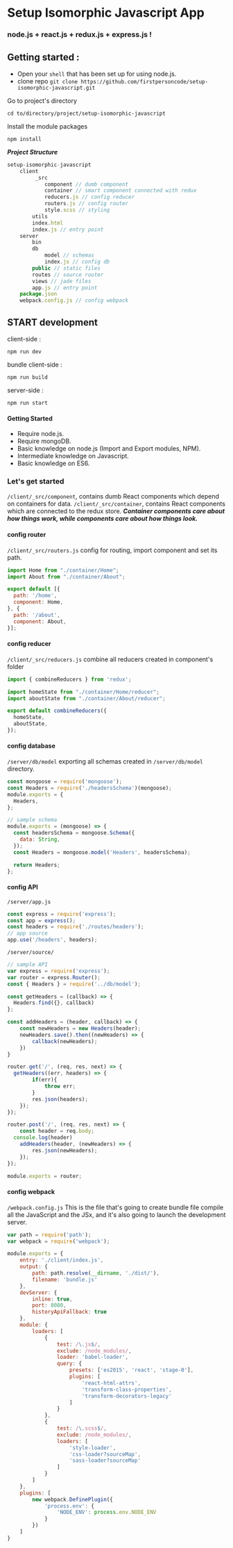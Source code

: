 # Setup Isomorphic Javascript App
### node.js + react.js + redux.js + express.js !


## Getting started :
* Open your ```shell``` that has been set up for using node.js.
* clone repo ```git clone https://github.com/firstpersoncode/setup-isomorphic-javascript.git```

Go to project's directory
```shell
cd to/directory/project/setup-isomorphic-javascript
```

Install the module packages
```shell
npm install
```

***Project Structure***
```javascript
setup-isomorphic-javascript
	client
		 _src
 			component // dumb component
			container // smart component connected with redux
			reducers.js // config reducer
			routers.js // config router
			style.scss // styling
		utils
		index.html
		index.js // entry point
	server
		bin
		db
			model // schemas
			index.js // config db
		public // static files
		routes // source router
		views // jade files
		app.js // entry point
	package.json
	webpack.config.js // config webpack
```

## START development

client-side :
```shell
npm run dev
```
bundle client-side :
```shell
npm run build
```
server-side :
```shell
npm run start
```

#### Getting Started
* Require node.js.
* Require mongoDB.
* Basic knowledge on node.js (Import and Export modules, NPM).
* Intermediate knowledge on Javascript.
* Basic knowledge on ES6.


### Let's get started
```/client/_src/component```, contains dumb React components which depend on containers for data.
```/client/_src/container```, contains React components which are connected to the redux store.
***Container components care about how things work, while components care about how things look.***


#### config router
```/client/_src/routers.js```
config for routing, import component and set its path.

```javascript
import Home from "./container/Home";
import About from "./container/About";

export default [{
  path: '/home',
  component: Home,
}, {
  path: '/about',
  component: About,
}];
```

#### config reducer
```/client/_src/reducers.js```
combine all reducers created in component's folder
```javascript
import { combineReducers } from 'redux';

import homeState from "./container/Home/reducer";
import aboutState from "./container/About/reducer";

export default combineReducers({
  homeState,
  aboutState,
});
```

#### config database
```/server/db/model```
exporting all schemas created in ```/server/db/model``` directory.
```javascript
const mongoose = require('mongoose');
const Headers = require('./headersSchema')(mongoose);
module.exports = {
  Headers,
};
```
```javascript
// sample schema
module.exports = (mongoose) => {
  const headersSchema = mongoose.Schema({
    data: String,
  });
  const Headers = mongoose.model('Headers', headersSchema);

  return Headers;
};
```

#### config API
```/server/app.js```
```javascript
const express = require('express');
const app = express();
const headers = require('./routes/headers');
// app source
app.use('/headers', headers);
```
```/server/source/```
```javascript
// sample API
var express = require('express');
var router = express.Router();
const { Headers } = require('../db/model');

const getHeaders = (callback) => {
  Headers.find({}, callback)
};

const addHeaders = (header, callback) => {
	const newHeaders = new Headers(header);
	newHeaders.save().then((newHeaders) => {
		callback(newHeaders);
	})
}

router.get('/', (req, res, next) => {
  getHeaders((err, headers) => {
		if(err){
			throw err;
		}
		res.json(headers);
	});
});

router.post('/', (req, res, next) => {
	const header = req.body;
  console.log(header)
	addHeaders(header, (newHeaders) => {
		res.json(newHeaders);
	});
});

module.exports = router;
```

#### config webpack
```/webpack.config.js```
This is the file that's going to create bundle file compile all the JavaScript and the JSx, and it's also going to launch the development server.

```javascript
var path = require('path');
var webpack = require('webpack');

module.exports = {
	entry: './client/index.js',
	output: {
		path: path.resolve(__dirname, './dist/'),
		filename: 'bundle.js'
	},
	devServer: {
		inline: true,
		port: 8080,
		historyApiFallback: true
	},
	module: {
		loaders: [
			{
				test: /\.js$/,
				exclude: /node_modules/,
				loader: 'babel-loader',
				query: {
					presets: ['es2015', 'react', 'stage-0'],
					plugins: [
					    'react-html-attrs', 
					    'transform-class-properties', 
					    'transform-decorators-legacy'
					]
				}
			},
			{
				test: /\.scss$/,
				exclude: /node_modules/,
				loaders: [ 
				    'style-loader', 
				    'css-loader?sourceMap', 
				    'sass-loader?sourceMap' 
			    ]
			}
		]
	},
	plugins: [
		new webpack.DefinePlugin({
    	    'process.env': {
      	        'NODE_ENV': process.env.NODE_ENV
    	    }
  	    })
	]
}

```
